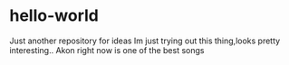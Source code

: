 # hello-world
Just another repository for ideas
Im just trying out this thing,looks pretty interesting..
Akon right now is one of the best songs
